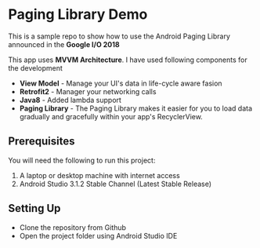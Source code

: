 # Paging Library Demo

This is a sample repo to show how to use the Android Paging Library announced in the **Google I/O 2018**

This app uses **MVVM Architecture**. I have used following components for the development

* **View Model** - Manage your UI's data in life-cycle aware fasion
* **Retrofit2** - Manager your networking calls
* **Java8** - Added lambda support
* **Paging Library** - The Paging Library makes it easier for you to load data gradually and gracefully within your app's RecyclerView.


## Prerequisites

You will need the following to run this project:

1. A laptop or desktop machine with internet access
2. Android Studio 3.1.2 Stable Channel (Latest Stable Release)

## Setting Up

* Clone the repository from Github
* Open the project folder using Android Studio IDE


